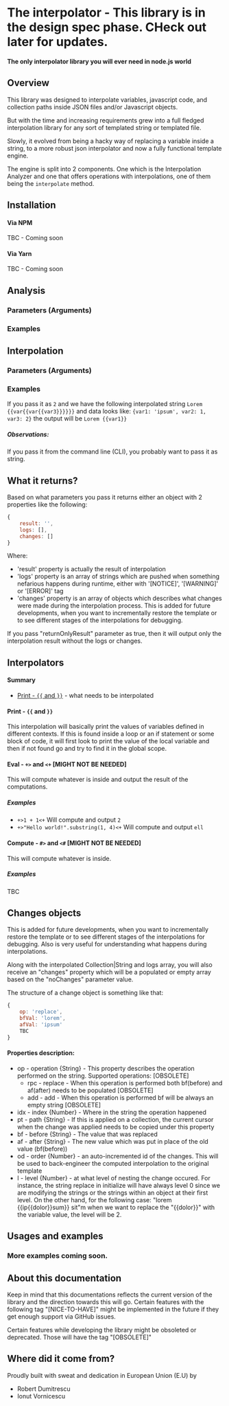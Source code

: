 # The interpolator - This library is in the design spec phase. CHeck out later for updates.

#### The only interpolator library you will ever need in node.js world

## Overview
This library was designed to interpolate variables, javascript code, and collection paths inside JSON files and/or Javascript objects.

But with the time and increasing requirements grew into a full fledged interpolation library for any sort of templated string or templated file.

Slowly, it evolved from being a hacky way of replacing a variable inside a string, to a more robust json interpolator and now a fully functional template engine.

The engine is split into 2 components. One which is the Interpolation Analyzer and one that offers operations with interpolations, one of them being the ```interpolate``` method.

## Installation

#### Via NPM
TBC - Coming soon

#### Via Yarn
TBC - Coming soon

## Analysis

### Parameters (Arguments)

### Examples

## Interpolation

### Parameters (Arguments)

### Examples

If you pass it as ```2``` and we have the following interpolated string ```Lorem {{var{{var{{var3}}}}}}``` and data looks like: ```{var1: 'ipsum', var2: 1, var3: 2}``` the output will be ```Lorem {{var1}}```

##### Observations:

If you pass it from the command line (CLI), you probably want to pass it as string.

## What it returns?

Based on what parameters you pass it returns either an object with 2 properties like the following:

```javascript
{
    result: '',
    logs: [],
    changes: []
}
```

Where:
- 'result' property is actually the result of interpolation
- 'logs' property is an array of strings which are pushed when something nefarious happens during runtime, either with '[NOTICE]', '[WARNING]' or '[ERROR]' tag
- 'changes' property is an array of objects which describes what changes were made during the interpolation process. This is added for future developments, when you want to incrementally restore the template or to see different stages of the interpolations for debugging.

If you pass "returnOnlyResult" parameter as true, then it will output only the interpolation result without the logs or changes.

## Interpolators

#### Summary

- [Print - ```{{``` and ```}}```](#print----and-) - what needs to be interpolated

#### **Print - ```{{``` and ```}}```**
This interpolation will basically print the values of variables defined in different contexts. 
If this is found inside a loop or an if statement or some block of code, it will first look to print the value of the local variable and then if not found go and try to find it in the global scope. 

#### **Eval - ```+>``` and ```<+```** [MIGHT NOT BE NEEDED]
This will compute whatever is inside and output the result of the computations.

##### Examples
- ```+>1 + 1<+``` Will compute and output ```2```
- ```+>"Hello world!".substring(1, 4)<+``` Will compute and output ```ell```

#### **Compute - ```#>``` and ```<#```** [MIGHT NOT BE NEEDED]
This will compute whatever is inside.

##### Examples
TBC

## Changes objects

This is added for future developments, when you want to incrementally restore the template or to see different stages of the interpolations for debugging. Also is very useful for understanding what happens during interpolations.

Along with the interpolated Collection|String and logs array, you will also receive an "changes" property which will be a populated or empty array based on the "noChanges" parameter value.

The structure of a change object is something like that:

```javascript
{
    op: 'replace',
    bfVal: 'lorem',
    afVal: 'ipsum'
    TBC
}
```

#### Properties description:

- op - operation {String} - This property describes the operation performed on the string. Supported operations: [OBSOLETE]
    - rpc - replace - When this operation is performed both bf(before) and af(after) needs to be populated [OBSOLETE]
    - add - add - When this operation is performed bf will be always an empty string [OBSOLETE]
- idx - index {Number} - Where in the string the operation happened
- pt - path {String} - If this is applied on a collection, the current cursor when the change was applied needs to be copied under this property
- bf - before {String} - The value that was replaced
- af - after {String} - The new value which was put in place of the old value (bf(before))
- od - order {Number} - an auto-incremented id of the changes. This will be used to back-engineer the computed interpolation to the original template
- l  - level {Number} - at what level of nesting the change occured. For instance, the string replace in initialize will have always level 0 since we are modifying the strings or the strings within an object at their first level. On the other hand, for the following case: "lorem {{ip{{dolor}}sum}} sit"m when we want to replace the "{{dolor}}" with the variable value, the level will be 2.


## Usages and examples

### More examples coming soon.

## About this documentation
Keep in mind that this documentations reflects the current version of the library and the direction towards this will go. 
Certain features with the following tag "[NICE-TO-HAVE]" might be implemented in the future if they get enough support via GitHub issues.

Certain features while developing the library might be obsoleted or deprecated. Those will have the tag "[OBSOLETE]"

## Where did it come from?
Proudly built with sweat and dedication in European Union (E.U) by
- Robert Dumitrescu 
- Ionut Vornicescu